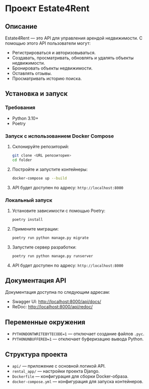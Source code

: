 # Проект Estate4Rent

## Описание
Estate4Rent — это API для управления арендой недвижимости. С помощью этого API пользователи могут:
- Регистрироваться и авторизовываться.
- Создавать, просматривать, обновлять и удалять объекты недвижимости.
- Бронировать объекты недвижимости.
- Оставлять отзывы.
- Просматривать историю поиска.

## Установка и запуск

### Требования
- Python 3.10+
- Poetry

### Запуск с использованием Docker Compose
1. Склонируйте репозиторий:
   ```bash
   git clone <URL репозитория>
   cd folder
   ```
2. Постройте и запустите контейнеры:
   ```bash
   docker-compose up --build
   ```
3. API будет доступен по адресу: `http://localhost:8000`

### Локальный запуск
1. Установите зависимости с помощью Poetry:
   ```bash
   poetry install
   ```
2. Примените миграции:
   ```bash
   poetry run python manage.py migrate
   ```
3. Запустите сервер разработки:
   ```bash
   poetry run python manage.py runserver
   ```
4. API будет доступен по адресу: `http://localhost:8000`

## Документация API
Документация доступна по следующим адресам:
- Swagger UI: [http://localhost:8000/api/docs/](http://localhost:8000/api/docs/)
- ReDoc: [http://localhost:8000/api/redoc/](http://localhost:8000/api/redoc/)

## Переменные окружения
- `PYTHONDONTWRITEBYTECODE=1` — отключает создание файлов `.pyc`.
- `PYTHONUNBUFFERED=1` — отключает буферизацию вывода Python.

## Структура проекта
- `api/` — приложение с основной логикой API.
- `rental_app/` — настройки проекта Django.
- `Dockerfile` — конфигурация для сборки Docker-образа.
- `docker-compose.yml` — конфигурация для запуска контейнеров.

